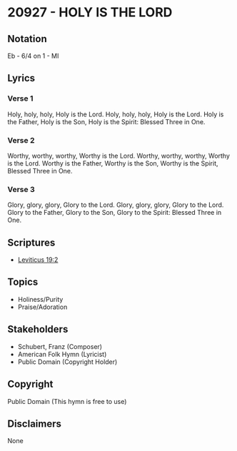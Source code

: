 # 20927 - HOLY IS THE LORD

## Notation

Eb - 6/4 on 1 - MI

## Lyrics

### Verse 1

Holy, holy, holy, Holy is the Lord. Holy, holy, holy, Holy is the Lord. Holy is the Father, Holy is the Son, Holy is the Spirit: Blessed Three in One.

### Verse 2

Worthy, worthy, worthy, Worthy is the Lord. Worthy, worthy, worthy, Worthy is the Lord. Worthy is the Father, Worthy is the Son, Worthy is the Spirit, Blessed Three in One.


### Verse 3

Glory, glory, glory, Glory to the Lord. Glory, glory, glory, Glory to the Lord. Glory to the Father, Glory to the Son, Glory to the Spirit: Blessed Three in One.


## Scriptures

- [Leviticus 19:2](https://www.biblegateway.com/passage/?search=Leviticus%2019%3A2)

## Topics

- Holiness/Purity
- Praise/Adoration

## Stakeholders

- Schubert, Franz (Composer)
- American Folk Hymn (Lyricist)
- Public Domain (Copyright Holder)

## Copyright

Public Domain
(This hymn is free to use)

## Disclaimers

None

